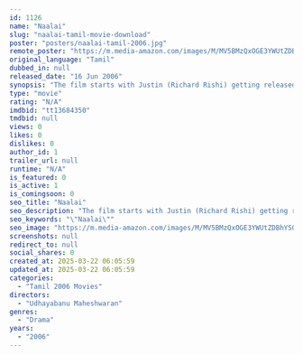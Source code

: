 ```yaml
---
id: 1126
name: "Naalai"
slug: "naalai-tamil-movie-download"
poster: "posters/naalai-tamil-2006.jpg"
remote_poster: "https://m.media-amazon.com/images/M/MV5BMzQxOGE3YWUtZDBhYS00MjlmLTg1YzgtMTNkM2JjOGFmOTc5XkEyXkFqcGdeQXVyMTEzNzg0Mjkx._V1_SX300.jpg"
original_language: "Tamil"
dubbed_in: null
released_date: "16 Jun 2006"
synopsis: "The film starts with Justin (Richard Rishi) getting released from jail while his friend Natty (Natarajan Subramaniam) is waiting for him. A writer who witnesses this decided to write a biography on them. Justin and Natty are friends "
type: "movie"
rating: "N/A"
imdbid: "tt13684350"
tmdbid: null
views: 0
likes: 0
dislikes: 0
author_id: 1
trailer_url: null
runtime: "N/A"
is_featured: 0
is_active: 1
is_comingsoon: 0
seo_title: "Naalai"
seo_description: "The film starts with Justin (Richard Rishi) getting released from jail while his friend Natty (Natarajan Subramaniam) is waiting for him. A writer who witnesses this decided to write a biography on them. Justin and Natty are friends "
seo_keywords: "\"Naalai\""
seo_image: "https://m.media-amazon.com/images/M/MV5BMzQxOGE3YWUtZDBhYS00MjlmLTg1YzgtMTNkM2JjOGFmOTc5XkEyXkFqcGdeQXVyMTEzNzg0Mjkx._V1_SX300.jpg"
screenshots: null
redirect_to: null
social_shares: 0
created_at: 2025-03-22 06:05:59
updated_at: 2025-03-22 06:05:59
categories:
  - "Tamil 2006 Movies"
directors:
  - "Udhayabanu Maheshwaran"
genres:
  - "Drama"
years:
  - "2006"
---
```

